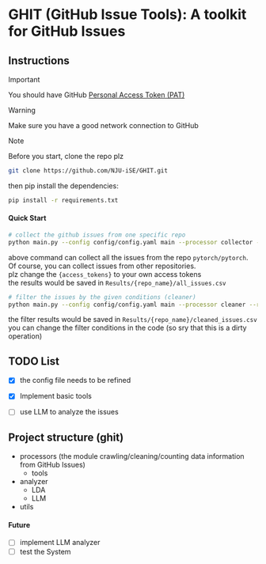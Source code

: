 # GHIT (GitHub Issue Tools): A toolkit for GitHub Issues

## Instructions
> [!IMPORTANT]
> 
> You should have GitHub [Personal Access Token (PAT)](https://docs.github.com/en/authentication/keeping-your-account-and-data-secure/managing-your-personal-access-tokens)  

> [!WARNING]
> Make sure you have a good network connection to GitHub

> [!Note] 
> Before you start, clone the repo plz
> ```bash
> git clone https://github.com/NJU-iSE/GHIT.git
> ```
> then pip install the dependencies:
> ```bash
> pip install -r requirements.txt
>```
#### Quick Start
```bash
# collect the github issues from one specific repo
python main.py --config config/config.yaml main --processor collector --access_tokens {access_tokens} --repo_name pytorch/pytorch
```
above command can collect all the issues from the repo `pytorch/pytorch`.  
Of course, you can collect issues from other repositories.  
plz change the `{access_tokens}` to your own access tokens  
the results would be saved in `Results/{repo_name}/all_issues.csv`  
```bash
# filter the issues by the given conditions (cleaner)
python main.py --config config/config.yaml main --processor cleaner --repo_name pytorch/pytorch
```
the filter results would be saved in `Results/{repo_name}/cleaned_issues.csv`  
you can change the filter conditions in the code (so sry that this is a dirty operation)

## TODO List
- [x] the config file needs to be refined
- [x] Implement basic tools
- [ ] use LLM to analyze the issues


## Project structure (ghit)
* processors (the module crawling/cleaning/counting data information from GitHub Issues)
  * tools
* analyzer
  * LDA
  * LLM
* utils


#### Future
- [ ] implement LLM analyzer
- [ ] test the System